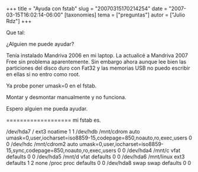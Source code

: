 +++
title = "Ayuda con fstab"
slug = "20070315170214254"
date = "2007-03-15T16:02:14-06:00"
[taxonomies]
tema = ["preguntas"]
autor = ["Julio Rdz"]
+++

Que tal:

¿Alguien me puede ayudar?

Tenía instalado Mandriva 2006 en mi laptop. La actualicé a Mandriva 2007
Free sin problema aparentemente. Sin embargo ahora aunque lee bien las
particiones del disco duro con Fat32 y las memorias USB no puedo
escribir en ellas si no entro como root.

<!-- more -->
Ya probe poner umask=0 en el fstab.

Montar y desmontar manualmente y no funciona.

Espero alguien me pueda ayudar.

=================== mi fstab es.

/dev/hda7 / ext3 noatime 1 1 /dev/hdb /mnt/cdrom auto
umask=0,user,iocharset=iso8859-15,codepage=850,noauto,ro,exec,users 0 0
/dev/hdc /mnt/cdrom2 auto
umask=0,user,iocharset=iso8859-15,sync,codepage=850,noauto,ro,exec,users
0 0 /dev/hda4 /mnt/c vfat defaults 0 0 /dev/hda5 /mnt/d vfat defaults 0
0 /dev/hda6 /mnt/linux ext3 defaults 1 2 none /proc proc defaults 0 0
/dev/hda8 swap swap defaults 0 0
